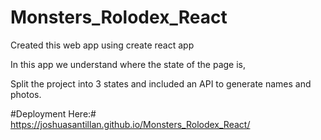 # Monsters_Rolodex_React

Created this web app using create react app

In this app we understand where the state of the page is,

Split the project into 3 states and included an API to generate names and photos.

#Deployment Here:#
https://joshuasantillan.github.io/Monsters_Rolodex_React/
